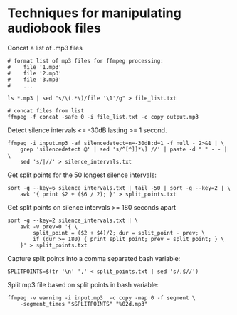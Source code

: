 # Techniques for manipulating audiobook files

Concat a list of .mp3 files

    # format list of mp3 files for ffmpeg processing:
    #    file '1.mp3'
    #    file '2.mp3'
    #    file '3.mp3'
    #    ...

    ls *.mp3 | sed "s/\(.*\)/file '\1'/g" > file_list.txt

    # concat files from list
    ffmpeg -f concat -safe 0 -i file_list.txt -c copy output.mp3

Detect silence intervals <= -30dB lasting >= 1 second.

    ffmpeg -i input.mp3 -af silencedetect=n=-30dB:d=1 -f null - 2>&1 | \
        grep 'silencedetect @' | sed 's/^[^]]*\] //' | paste -d " " - - | \
        sed 's/|//' > silence_intervals.txt

Get split points for the 50 longest silence intervals:

    sort -g --key=6 silence_intervals.txt | tail -50 | sort -g --key=2 | \
        awk '{ print $2 + ($6 / 2); }' > split_points.txt

Get split points on silence intervals >= 180 seconds apart

    sort -g --key=2 silence_intervals.txt | \
        awk -v prev=0 '{ \
            split_point = ($2 + $4)/2; dur = split_point - prev; \
            if (dur >= 180) { print split_point; prev = split_point; } \
        }' > split_points.txt

Capture split points into a comma separated bash variable:

    SPLITPOINTS=$(tr '\n' ',' < split_points.txt | sed 's/,$//')

Split mp3 file based on split points in bash variable:

    ffmpeg -v warning -i input.mp3  -c copy -map 0 -f segment \
        -segment_times "$SPLITPOINTS" "%02d.mp3"
